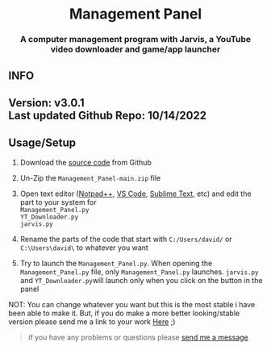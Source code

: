 


<h1 align="center">Management Panel</h1>
<h3 align="center"> A computer management program with Jarvis, a YouTube video downloader and game/app launcher</h3>

## INFO
<h2>Version: v3.0.1 <br>
Last updated Github Repo: 10/14/2022</h2>

## Usage/Setup

1. Download the [source code](https://github.com/HyperNylium/Management-Panel/archive/refs/heads/main.zip) from Github

2. Un-Zip the `Management_Panel-main.zip` file

3. Open text editor ([Notpad++](https://notepad-plus-plus.org/), [VS Code](https://code.visualstudio.com/), [Sublime Text](https://www.sublimetext.com/), etc) and edit the part to your system for 
    <br>
    `Management_Panel.py`
    <br>
    `YT_Downloader.py`
    <br>
    `jarvis.py`

4. Rename the parts of the code that start with `C:/Users/david/` or `C:\Users\david\` to whatever you want

5. Try to launch the `Management_Panel.py`. When opening the `Management_Panel.py` file, only `Management_Panel.py` launches. `jarvis.py` and `YT_Downloader.py`will launch only when you click on the button in the panel






NOT: You can change whatever you want but this is the most stable i have been able to make it. But, if you do make a more better looking/stable version please send me a link to your work [Here](http://www.hypernylium.com/en-en/customer-support/) ;)


> if you have any problems or questions please [send me a message](http://www.hypernylium.com/en-en/customer-support/)
